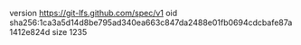 version https://git-lfs.github.com/spec/v1
oid sha256:1ca3a5d14d8be795ad340ea663c847da2488e01fb0694cdcbafe87a1412e824d
size 1235
